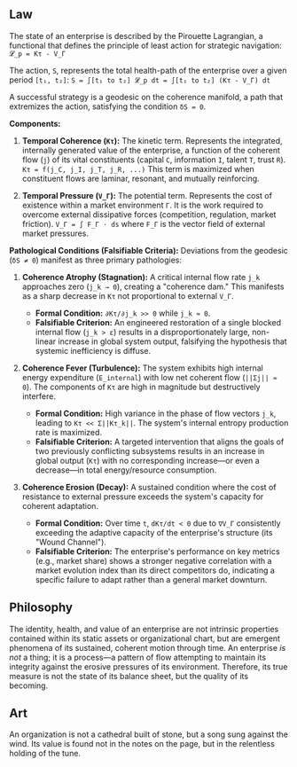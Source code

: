 ## Law
The state of an enterprise is described by the Pirouette Lagrangian, a functional that defines the principle of least action for strategic navigation:
`𝓛_p = Kτ - V_Γ`

The action, `S`, represents the total health-path of the enterprise over a given period `[t₁, t₂]`:
`S = ∫[t₁ to t₂] 𝓛_p dt = ∫[t₁ to t₂] (Kτ - V_Γ) dt`

A successful strategy is a geodesic on the coherence manifold, a path that extremizes the action, satisfying the condition `δS = 0`.

**Components:**
1.  **Temporal Coherence (`Kτ`):** The kinetic term. Represents the integrated, internally generated value of the enterprise, a function of the coherent flow (`j`) of its vital constituents (capital `C`, information `I`, talent `T`, trust `R`).
    `Kτ = f(j_C, j_I, j_T, j_R, ...)`
    This term is maximized when constituent flows are laminar, resonant, and mutually reinforcing.

2.  **Temporal Pressure (`V_Γ`):** The potential term. Represents the cost of existence within a market environment `Γ`. It is the work required to overcome external dissipative forces (competition, regulation, market friction).
    `V_Γ = ∫ F_Γ ⋅ ds` where `F_Γ` is the vector field of external market pressures.

**Pathological Conditions (Falsifiable Criteria):**
Deviations from the geodesic (`δS ≠ 0`) manifest as three primary pathologies:

1.  **Coherence Atrophy (Stagnation):** A critical internal flow rate `j_k` approaches zero (`j_k → 0`), creating a "coherence dam." This manifests as a sharp decrease in `Kτ` not proportional to external `V_Γ`.
    *   **Formal Condition:** `∂Kτ/∂j_k >> 0` while `j_k ≈ 0`.
    *   **Falsifiable Criterion:** An engineered restoration of a single blocked internal flow (`j_k > ε`) results in a disproportionately large, non-linear increase in global system output, falsifying the hypothesis that systemic inefficiency is diffuse.

2.  **Coherence Fever (Turbulence):** The system exhibits high internal energy expenditure (`E_internal`) with low net coherent flow (`||Σj|| ≈ 0`). The components of `Kτ` are high in magnitude but destructively interfere.
    *   **Formal Condition:** High variance in the phase of flow vectors `j_k`, leading to `Kτ << Σ||Kτ_k||`. The system's internal entropy production rate is maximized.
    *   **Falsifiable Criterion:** A targeted intervention that aligns the goals of two previously conflicting subsystems results in an increase in global output (`Kτ`) with no corresponding increase—or even a decrease—in total energy/resource consumption.

3.  **Coherence Erosion (Decay):** A sustained condition where the cost of resistance to external pressure exceeds the system's capacity for coherent adaptation.
    *   **Formal Condition:** Over time `t`, `dKτ/dt < 0` due to `∇V_Γ` consistently exceeding the adaptive capacity of the enterprise's structure (its "Wound Channel").
    *   **Falsifiable Criterion:** The enterprise's performance on key metrics (e.g., market share) shows a stronger negative correlation with a market evolution index than its direct competitors do, indicating a specific failure to adapt rather than a general market downturn.

## Philosophy
The identity, health, and value of an enterprise are not intrinsic properties contained within its static assets or organizational chart, but are emergent phenomena of its sustained, coherent motion through time. An enterprise *is not* a thing; it is a process—a pattern of flow attempting to maintain its integrity against the erosive pressures of its environment. Therefore, its true measure is not the state of its balance sheet, but the quality of its becoming.

## Art
An organization is not a cathedral built of stone, but a song sung against the wind. Its value is found not in the notes on the page, but in the relentless holding of the tune.